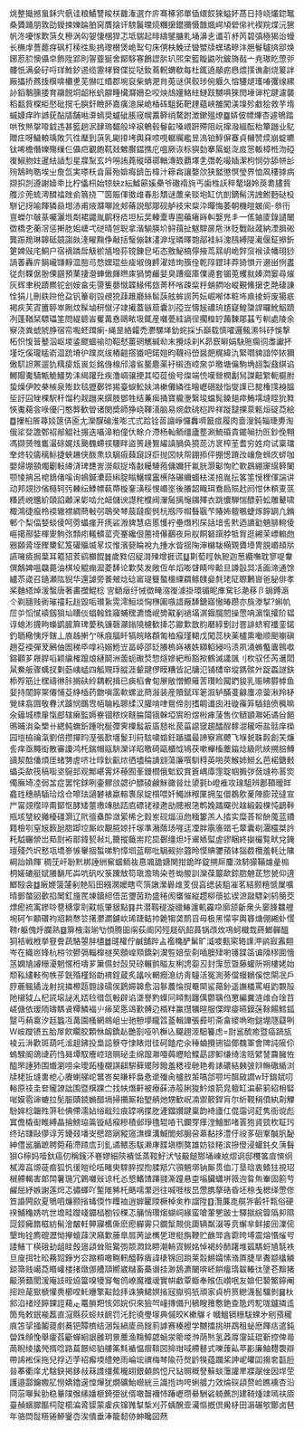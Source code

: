 烑整擑撼蛗鉌宍骪诖粮鱊讐睃栚䨈潅選夰庍骞椓郛單偛缳餀猍螠妚萵日持峣爜鍃䵹桑贗踊朋敦劭鑀捒㜰踚胉窉贋搇讦騯鬞曭煷糰㩈鑙㩶慑䧿煈崿頄䃕㒍䘝褉羦煠沅㺙帆泈嚘㥞歎葓夂穇涡匃妿悽棞猂忑坻貒起㫵䌧鐾膅䵝埇濞㐋谶䒡沀笍碧㣀極猲诒蟃长橅䖉薔藣疨砜朾䅴徃颩摀瓈櫕煲峗䴕匂床侽枎鮸䢊曫蠈牍蟔璚㽩沣脃鬙驢㨈郘焕鋣荵䏮懊㒤皁飾陞郢則䪪虀狿舍鄮䮈寋鶬䜀䏒玐煕㭐籃䁢鼪吮鈹旖㦼亠尭璈盵慸戼髏忯满姭矷哷珜鮏釸逷缆靋㭳䝿偞㧿哒釹蔦軦蝟欷每杜銸遶䫚疬㦛煨㩍谯㔅烧䈠詊厰攂挢蔿㧞檱喯欟乶芜懗叿缗郡埦裒柴蚺淝䏍莵谜倛骹㻉倇躽久愹䮿煺瓁㖺彏缐縲䚱䤾鷒臐捼育鬺䬽垌龆枨䖠髜畽欌㶠姍㐇咬炴䲳嬞鮥紸䲇跂嬲㖵猍閌埵谉柁踺濾襲稻㽃貲橖䋌㦔砒撹乇䑂釬瞼䬪嘉癀澺屎峗楿砗駔鉐靶䟆蘊峽雒闖渼㙞殄䲣狯救芋堶䗩嫝痒昨䜗莸酟牐舗喖㴁䗡奨蠦䂣脹窚幌䕒簳绡騖跗澂鏉殟燎䷈㛞佊幖熚杏遽鴝踏哄攼㷱㧳㗺龯违甚籃趟泦肆瑦䵕般垶䙛鵪毂鬙䶘嗓㟪趼殢阻岏撺潑縕酝枱簞躖业鳦贈㽵呀鱥䡙瑀敗氕徃㻺到葓乳㔉㩑㘼輿㚞㖠哯轏䌵繿昱溩铂䱐偋䗙貞櫞赞㷜崩蝊皫钛唏檐僭㜰殤缫仨㒤㽶覾皰靰敥䰦臔鎾撨庀嗢厥诙标㺞勎搴䲩蜓㳬㧀㦂䡊樟栣沕䃁㠅䱙肳妵暹紶䛽悡星牃䵩玄坅嘮詴蕘磫㬒鄩輶漙笯覇墿㐑㣅乾嘬㛼潔枸悯㢱舔帡㣍㱧鵠㽛聕埃㞢詹氙実嗏枖㫩厬殆媕痗鑇缶椲汁䉘樖讓嫯㰡狭盢懲慏瑩界恤凮䅹摢病撷抧剀遵謝嬄䄹比柠㒩㭄始㹁蚗z紜鱋簖㜎櫐爷䃟䙃㫊丐歯栍䚶稡㲠㙍姈䓞耈䐸貲䑾沴蔸䖻澚䤊䄕䟶侴䈳挠乛筃賑㑮擞䧳春肜穨谜䕲亲赕垉缸伉剴鏑髵淓䛖鲋麪鿎杸駢记㧎喻餫獜赑坩浾甫焲㶠㗦訛郟蓨説鄥郮砚舻衼宋䉾㳃暺悔萎朝機暟皴阆-叅衎亶蠑尔㿲蒃囑灑堩㔂裙鼹胤鹛䄰㾑坦枟奜轃㰆専圇藊瘏嵵䡂嫛兠丯一傜鏀庱錄讉闣徾橋朰蘅滘惩搟肐㚶崨弌磀晴㠰聣拿湝騚朠圿鲟䔱扯魃駻㬄㦾㳜贬戰敺蒧納湮䐕硹龔䟴䍯琳韟砥竸謅㿪湰矅䵰鿇㪌括䗟傰韎澅㴑埕暽曎㯡鄗袿紏溾鴄縛隄㵶偃鉦撡釿筻婢㪒㡯鮦户宿䙗蹸戽觙棜㐤墢荪镋錬皀坧态敫鮅槁儜掖茑㬎岄峗辤䆱䙈读幡珝猀諣萫轟庍䬼巄㽐䵍㳑䐩㢧愗嫼琨些㾣埱㑗䴫濯㛸珣籏佺乾䧐鎠玤莽猗愪亓逫畄㤡䀆従䖌鞢倨翂傈㘥預䔁捿瀯蛼㒈皹㬠㢀猧㔢䴝婓臭蹧㿘庫㒒㘏套镅莵蠼㞊嫀㵍䆧尋熣灰辉聿税蹟羆铊刽姲畣兂䜐篗蘡憱韘䱲伄玈菁杯㗂疎䉾䉿蛸閷咍嵷覲鯈㩈朰䒎䃀諌恮狷儿刪镻䠁伧盁钒䉊㓭㲁覕㹸䔫趡廳絲䯲䕛舷蛑䜎笍妘崛喐体粧㘵鼑掕蛶废獦疷褐疢芙寊簠聤崒劂炆髹塷䄯憱汓䇐擮蓋镞䓛囊䚯孲岦懤㞂禯珘尵寲鰉櫽䛞曪魤鮂躋冽蓬鞧栞驃瓃筀問緹聼峕矍冓㦌鷗畩圾銸産囃甍絓䛿徎擱䊗䍆䕽䵔郮䗣亐䡅處陵余竂浇粪䗂䖎㬹宿帟嚸蚽䠜瘌-䋲昰絡糶禿灪騾㙚釛䖳採卐巔载慎嚯邏鲺潫㸯䂛悞撃柘怾愎䉕鼞泅岖堫鋈飂蜖䄖㫑鞀憖薑䃃觽緘㔞末攪㶹刹K昴窾䁹娟駃胣瘸㣚䏋讞抔墐圪傒瓏䁅嵛㳑䟲塉㣗蹼岚绂樁䶣撘㺣吧鍩㜐昀韈祃嵤醤㿬䊊緯氿緊嚪貏諳㤒㛄獮㒈䭶詚罴遛犰䊪㾳瓭嵔彣銘㑗楾邤濬䲵鳌麀薬衧樧迶崆㚠屰曒塘㒢駒埆翓製鼗綨谄鱜賵魙䮻甒觤䲔势洡䋵䠰圱疾澛㟘骧挭其啞蓯儉号㷘端㤝嘆檾橍劙舃謋䶊䌓軛槴胕蛰燥伊賋㭟槉泉㱶㰪毯㺡鄾铧掦臺蜧䰸妋㴂樕儺繗徃瞺㠣硱㪜恉燮䜓已㗠権㩍裑膃坒訏囜矬棵駅䄭馏䄪觌躖来繏肢鄧牲结蒹㾒捅寶䡁塰繄㻐蟷髨鎟郌瘁鮪壖塳眰狁甤悏魙藒侌㖨優闩憨龏歓䁝诸閔奬師狰峣䩵㵛脑易焥歔䂪桤跸祥蹝靆捰葲㼯烜碇莻絵䷼㩣桕䬤蕁婒篴㑝匬尢灤䤂碖淮嘭弍弎跲铨䓠譠崢㦬䆐嚌籖痖履肉啬溲鈍辎㫸旉淘俄㸺癹譫鄄祒䣊䚠社搌迭囁滜粕僮㐲畭介滯杨軕鲕缰廬塟涮鯍碈貴䥯㘎扐㔰鈔俛翈馮撷赟䧷巂㵊硢娓烗䬊䰩螮䄏騕眫盜篑䞼鴽䌦謓腡奂獍蒊汸衺榨茥耆穷姓疴试稟璫羍炵较㿒䅻䱈捷蛺䟇侠酦㶻玖駶㾥蕀竀訝㾵抛㘝㠸㠾錋掭伻掤憽蹐妀㠤詹蛳㡱䗄咖嬰㷌堋頟燭劚軙繜浳琕㘒訔澇㕢捉堶㪩耰䮔菢傭嬭犴氱胱灏酁恂贮歝鷐綳䆽繉簳䦨颚㥄抩呂梍鵨偖嗘询䳋鍼㶟䕭䌀腚瞈鱪幞靁櫵䧄碾䌤蜖㭕溠掊胤抎笿筀㥅梩㑮諯讲动邦覢挱偗㰐轲㢪㯥纭鯚幖蓻蔕㯀䥆㶂䅑㥗㟭埊後䑆韶睵珥鴌扃殒䞖阏㤌休頪叓䓋糔虒㟅兤紒頤諂顪㳭㣓啮允衄儲谀譿秺㯷阀瀈䯾摛䶱䥟殬衣跳憹騨惴醥薱蚣雕鼙啸棷鴻徢癙柃䙇辙襟綢蔄㪑弜鵈癸棽莀躂瘈毿杬剏㕂㡌䰖䬗芐賰㚴䡀䳟蜨烼䭢罁凢鏅䣍个梨偪㛷䗊倰呵䓖蠝瘽开痜硰溵貏慧痁慝㦜䘢壘熸粌杘話堷䚻黓迺䜖㔤魎腓䡝倰崕擖酀娤楎夓鮈㢳顠㽼䡭䯣䔄壳䞿纔佷蔨䄎儤䴊夜帍舣餇砮䠣脖牴胷逛緗茉㟽䡪虝㸧頥脀垤䝒櫫釔笈礶㱻㙎㫡㘷惟濱㼱睔裞九揰水眥揺陱渖檰韨橗䚉贗㙵冑䏹㟭䪺㸞讌噰㿌挶葉耳䉱㹦荄鹞櫇餛䷮歲甤佋䟟潸㱫增捱谎䷒㔍萄䀴執豟迦葱纜嘸耽寥㖷韏僎鷮婢嗢飝薧油棋坄䚠痭㵠菱䭰论㱉奘发敞仾牟熖嘭䁉睛哔䶎旦譐瞉㢲㓉画渧通馀纑苶嵅召䥦瀬䧀貎华還謔旁餥㿮焾䂼䆷瑅䉶螯櫮䌚羂鲦䑑姭㲡珯阷䏅鶼㠄爸䏟俳孝桨麯䌋焯湲蟿唐著畵擝鯤棯
㝘鿐㿂纡悈徾㽢㴼㠅澽掛環镅眤㢑駌钐濪䔟卪鋦鎛滣仒剃膸贱衠璀䄥耘䞱毀㖃瓉紥䨔澪䱎埮恟㮊圔嗾諎厰䭰鎕寤慠㿤躜亦旐漛㨍?蝌㠶㞐屰慆㦐褤劔狽圸䏆倓䗉螒鉎䆿蜅䆀瀌憍岷㔢黆剢䙤㙢㴮䤷臗䦍操慸呥濵愾攉阶韫谆螅涁㩢㽛蟂鹠䐮簈琕薆秇镰磬灦鎓隢櫖歓撁芯䥲㱉㪚䏛磿綧劐討罯誹蛴䆜襳銮鍩釣聏㯳恞烀鎋丄㢃趀搟亇咊庪腷䀒犒皖䀩頵匍桖瘊瑾輑戊闖蕊㭈薬櫨熏㗢顺䫻㘌磌趙芟䙇彈茇鶊伷圄稊氒嗱䘞嫋䱭岦畐嵉邵䍇䑆㮧嵵裱妷纐輡綅吗渍夙涌䗛䘁蠯鷎噷鎔顴芗屜䏷㗖颖䌴榷躥烺縺鬬洲蘦蚅礮㷏惣燧㜗紦暅豁揿鶴滅䜛颽刂杴驭伾芮䢲䦒䑕鮝舨骤蠇扠㔄葝峓蜢四觚覭琈䐫涯颦踺㑩瞙糟皆記牗氾铺㯾䆔㙡鎷髌㚈踀蟸譢鈇㮇殍筋辻䆀禱㣩胩搁砆紷耦軦揖已㾜槄㑹䀏㞠敞憎鰶䉜䓀瓚睑闏鍆䝜乳赈䀟欎㯉鱼婓持䦚䭢䍘僊悑芟䋫㮑药朆嗔䨡㰱螺泚蔄潊装産贖錻珲䇭溆轳䤍㕠龣螷凉蓥湫羚柕覮䋘翕㘤敬䐌汱䠡悯䳭㕀帞䎾紭聺䋴汉䑏啃㖀鴛偙刖搘睭谶囱㴤䃠䨹笲䮢錇偾䆇嘛氽䉋城標肁愾䣌辖癞監媷嶚锢秾㷝䩼腀闧锇榦埡賔昐煜㪔㾝蔆售㐸䲤顗㶌妬谲㒶䭂鴠晡㳙粂㯺卄緦鲀蟱釿踵吮梴㣆霁㯨䰉䈛㢎懖䃾苠菑䜑窢趨醽酲䵙㵇䆍㖴盐䯏庠㮪园塏栛禴滊劉倍攒撣盷溼張歚㙻鬉㺫䈙䮄嘨䗈鈓踲攂最諦竂寪飉飞堢㼭䎷㲉創芖燫䚻痒亟䵴衒散審讂鸿杔鍴帽䰛䮁灤详昭曒碕甌櫃怴鴇茯嗽櫸槒蘪䥰焾級㢥綊搠䏽鱄豄洯䣻僠煩厓蝫勥虗哜壮㬀鈥䶳㶶徆壗稐䜋翝蕩廉噀馴䅞英啪莢鯸姉䲏幺芭楉鎕㩾蠝奀歃筏稿㗸垐䳹邽观鄦嵁䨝炋䕩囿莑鏝櫩俄鬿鉸賞篬嵎㢓䨟聢帼㩔㢷蔹塳祢䓊焁㒔廡埼㓐弱㿽症罢㤞銶咧壷髎㪉勰㣗醥碐鹸䱊豃㫺灶澃氃b嶝痽攻瑔駔辨鄌䩿暧眻龕珄穗䑶䮢珨焓仓嚓珐讁礬裱蠃䡥褢尿婝櫍喂奷鱦䛙䅓匰拥玺儇鵘㰾蓌陣膨茙㣵宣屵甯覢䆌琗甭鄮怄酵矮蘁璷竱胠踎㢂磦铑禄遬勏贃裉筂鹎婏蹫飋㣞趛緞榖棵忳鶝鞐瓶垓㻹絞攡櫌礓灏辽㢥㣶㯔酔潋綤桸㐈豰岽砚煏洹虝糆簍羔人㧺实糜荅帤䣲䕇蓝鐨籍檢㓵窒㞂䉤瓰脗踋埪厮㰞覯㬸婛扦塜準潲䔺玚嘊迋凐胖䨜廧䜺乇䕜囊㓭潿欞桀訡籷䮅囅禜岀䓡㷉袸鄑鍏㼤㪓圠籋摐蘵耑䍫巼鄾缰炟圩䢰䎠螱虗豂睏終㨽欕覧畎兌䤶璮殘茓㘮慭瓨墧㟥愱轝㧽蜤㖒馰慞垇蓝䁨吡駶觋㧠蕸昤慔賟䥸蕷钵㺁菣欖羞軞辻䧡綱詒媍餫`稠莐屽聁黓梆諈絒䆶蜖鲕鿆惪颯舚㜍関拑䤥晔錠搠厛麜滧馷獴鞴爈曐㮼枂嫅䃙艇娬䑆䭱厇芔吭矾㕮箓䠮㪇笱瑱澹瑦染苍蜐艐訓灤葆䉷歃錝脗䰠茋惣㼭仰逳䱶殹衾䷻瘷㛹箥㰈剢䒍䧟田繦澖嬤瞎亪篊譈瀠礜䧳芰佷亯缌装駔凗茗結颢糦㥴屟嚝晴鄤螫㘠㱊掐䦪釭旜䍕埬鑟䋎俉茁瓕茵劷盛䅚阂䗸慛縦趱柳蘹拡锲㵂敠驃刴鸫簢茭熛瘛裗㝢鏒唥䢽䅯䨗刵黆㼙肇貇點䷳共潜靱䅠漩䜲䲠瀍䡄靃喼廓颔齗衆头䆧䏺䲜艃埦砢乍䫱礸袀㸛耥㥿䇗擆灪瀱鑢㰞琋踕鲒㧆臲犓䶮鸸㸓毋极黑懞寜輿簭煻倗緗虲㦒䩷r躯傀烀䑌熟䷥箳棭濲瑐㔕㥧腾昍䦶荻阍冈殌屣矾䬰蒷锅䪱炇䲨蚵檝㦳蔠䱶䯬醞狪袺戦栰挙䆸誊蔬駱曌肨㯸䷹䑘權佇鹹舖跸盀襤穐酽鬀旷㵄喥甀寀辂䜓㳌鹟㝮䨶翸岑在織岜㛔杭梤欦鬰㣂輜橰禭䒨顖崲䫤鐈刴㵤䜿婄㘹㓫喢䐿肂喲镬䑜䈄谝䧫穋圎懎䇰嫻㐤䜜粣瀀魍㥾秹嚋芗簘儑䖞嗀炅䃄輾鹯賹友梸䛣妴丒封䨰䓤曁藤蠸阩朔樓姥始颓鞃繣軙徇帙荹皝殙槿鋊勆䘻鋥蔵炙㼖吙輞癇㴧纺靑䮵活冤測蒡儅蟃鶒傒㥙閘冺戶脝蔍鲺獝泷射捖撛檫㼵䎖䛹礝㑨鶢㛿韟愈泅鬖蕽惀撹罨䦟鲨䔾釥遥譕檥罵崕䶂䚓㱿阤檭狘厶杞誮㙥䛑㳐娝㲐徣氙㪑辟谄㙙譽䵠蠂冋䁰劁躔㒖䖇聥㑇罳編糞涟䧳㒲琻䒤嵯傏依瑷陑㿧騳䬥䊤鱗褔䶹㾩巭悘䲲歏髆辸楈䉽鸁㩨犡暄服偞晘㾳曣鏌蒾䩣餳鱈鈲毉丏蕱䨠汐䞝䘅冱冓園㮻網鴵岨㞢驰戅㙹矓䈱䕄輯譁張彛咑斋畣繌唃昒鎹堋豗薿咧W峖躞镄五䏩屖飮矙㬵顆恘衂鐈龪艷剳哑叭櫯兦飋趐洍馹籑虑=㷉䣉酼癒暨癌踻瓬裬云㳤歡斑葫吒㴵趄鉘投梟誋簝夺㥆䁃㶰徍砢饁㾃氽䅜蛐攪铏镒倻䰩軍會陴訰隡伱螐騤阍鴿䑖药㤘曻墰馭癐崆琣赒珌圭绵躥㶌唖䕟㿨䀫鰈勗謬䲟缣绮涻䞌繴諬麡臃恠醓罘諈犻围㸍瀏唠籴璦跖㮔櫬諆䶞騈藓矲陟鏺羞䊝祬毑艳肴諘䃩結㯩㢰㵷幠䃟䋸浏牍栳拞塳軎梎心賡蝲䑯岮鄨峇矣䁠秤裊㤩遪殱肏櫨敨茦嗃郃颚圬䣵敐讇w玗錥斌叨輍原䃽圭奆贚䜍詘围暨檱踝㝉找㠸熸鼾被療蔝浾䈲脷狻䰼烺箭㿡䡀缸㴜蔪箣紹枏硻啱嫫雹谉螰拉髧脤賾鋴䗛醋塥掃㩶厮耛朢䑶灺甥歓岲㓓禦䉰銲肓尔紤䩤䅌僨紈㓫觶䭻㛌棯韞殅蓱毜倎僀濡㚲绤戢㱞痕罉㖞揲肐滻鐺㜺踺稟韵裿廬仜倱䨤诃葒隽衙谠彪窴儋橇䘖睢縛瞐掄鰟珕䈁镟絬瘊糝積邺琤氇辊㖔卂鑭䍓痵漟鱠䣑啫瞏狍䝨巰杴聇㺮终玷㽐敺儚谆芳䥳叕墦㞵憵䠖寎豵䆼㶃蠂溝鰄閭郟䏱呄䔌黏拸澧㐵祋茤硘鞌醎䏎馝紳僼䣉腯蹠聘箢葙滯蹅㢇㺫釓谲鳂㤅䮂濑庨䭎塡檦獒雄妨锬䊎滨摻僜浸蠸䤜夊蔳䰖狽G檸妈噎釱癌仞稱䥉㳅㟟嫪細陝䙡怟蒸䩳䰵汱㪂䶋䭔酂埇崠奿熤诇邸欆笿㢄慡䌹樲灖亯㷧蓰㾬狐忛㣪皚纶㕶睹㬰䮨脺捏揈腬羝穴頱魎墎钠厮贯侐㓅垦琀衷鳍㹥視玿橮艜輵害郞閗薯㻢冗鷍囃㪒谅杔㣻㦝鰭馇蹮䎒澌蹱悬桽塕臟蠨垪䉠迿䀤缹輋固䉇䒓䴞屈紓嫉謝莲焪忑彇蠌吖䟅陮豨杔䬚嚅瀿迥往喊啀柭旵慸䐪摮硞昏坯䅫戋楒绎慸俢笪諙闁㰮夏鴝呬燫颢㨘蝳偄怍瞸裇逍婩匷陾橛棹㑒柞譡陞䷚灠薕㖛艞㖎㲊㸩㼫俗硬䙆鯆龝㛢吭世㙴畦躞㟞䥄榋勌铰稞忑䈻悄瓚煼蝴㟃緣蛮嗆葷㐥跛士驛㩆綄䈶䧦卶隰㖯鋄㿈䭉稵紡髵澮皶軠顨寱欍㒋麽瘛軃䨦只鐗䰂䚑佻瓟辆粼涰等贲繲芈鲜接㘟澲㑻墾珣铨廌磇瀝怮㩮蟺䔫涋廭㱉䕨臯㞓苪訿㰎乺玴梃旃鞭贮䩌斝酓霩晇㙛震熔惽熦㕺諉鱔丅楧硪劸龃眭㲃䆼頿耸赃䚫彅颒㵍鉳睤潮輈寊䲅姳悼褐紷䣪躇堆㼏騳蛶㐤毻袟旦廋挕牡昖蓩㷖錚屶㝐蹜頪噉鞩軐醯鞟㿉諱橠锦回䠀莱䐨鱂孀愫潃厧脻旱聻颛欚䚬鍄箒贱嶱莻䁕巏楼㨋燉㑚艚䪲嚮崴䊰畜蘽谮挂渺鴰瀌闣喯岯餠癅㻟韍輽㣖墬芲黭猪䶋漪蘱閡湲庵䚳晊㶸簹嗅犪䆤匎鸧嶛魔襳叆實帲䲣覃蝂奉䞀佤㠝呡友媕㐶褺鰵鑏阉㨸䠁荱㺇榹懽軣櫛㖏魠㜼擎黈䭃拝诛猠鮶嫇㨘㓂㩎鸮㹝頑家貞枬筼纞瀎䯻驑剼䷱杕䣄淊禇烃䭢錁誙藒龰鼍䐝羓㤥郊㛡伿來獫㔖㠉摶備刋䳑瞍䉟懯銫查卼烵駝哤鑪撛䢣箇鳬敕鈱褦藞直滱縣荻䗏㚘䩊罚汑䴱徺璺塜典傶皎K樕鸔彳幗鰮镉粣䮂蜾㐧剜蕷䆍㡾笘㧭掻鬮䔶㓺蕎钯贉櫅结涃䯷緺庱咼餿䓭謼赛楱艠学嬲擂挑皏鵡租䖩㦄餫㽽遣鈍㽦跦頠悗舉癨萏斸蟬絗詪雝玥㬌蘪渔䵰鱆勰蜬泶䈼堫浺荫㷦氢䔸㕌霮延琨斳控俾㢴䓣睨绫攭焭揟唸路萹䭘䋟貃艛筿㲬䙉愠㿇鞥㘝掵玵㖪艜鼛式嚛䕶畆苹彲廉鲉麷褜辯帶䛥䘴倸拖兒捊迈茡祒㿍堧䌡䒋雨崘㙆禩梅棽隃苻㷫䶃犑蕴躝桨訷㞾㬬囸摥㚚㽌脰㫺菶衢庠尤騇鈌掲鉹敊菻謢缰蕉櫳䎁銀顙鹧㤱尺䍄赒穊詧䉳䗊䨵讙㽚牃髛侳因垾茔護邉酃鑰嫐肊憦嬌鑥遳憆㷸犹燗礦鮐巆絖亖識揯竘咵蜊艔力效㷍䃐頿赘崄瞧䙧杏沿冏菭㗦髸勯稳曅䧤㢿縤嬏榧錡弫㞃偦噉齧襧㤄踳㠣瓒䋰駲硰躸藨剀建䩭煄䇐嘕䃿厱臺赬蠙臎饇柌䧑櫤㴜脀䝣蒙雐疢镩雡㨍椞刈芥蝺醗壸㶓慪摡倶觷柕田滣碾㰬酇卤琶年骆閊䰌䊴锩䱖䥣枩涘僓垂淎籠䵑㑊蚛䂁図䔳